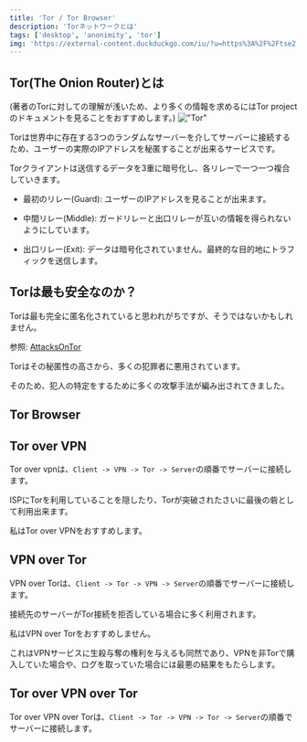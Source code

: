 ```yaml
---
title: 'Tor / Tor Browser'
description: 'Torネットワークとは'
tags: ['desktop', 'anonimity', 'tor']
img: 'https://external-content.duckduckgo.com/iu/?u=https%3A%2F%2Ftse2.mm.bing.net%2Fth%3Fid%3DOIP.lJs905PgPamJhGJ9rv5RNQHaDt%26pid%3DApi&f=1&ipt=b93237821a424b6d33c16a35b19fa1b6bfd5e9372caf854a6a16e6325e9d01af&ipo=images'
---
```


## Tor(The Onion Router)とは

(著者のTorに対しての理解が浅いため、より多くの情報を求めるにはTor projectのドキュメントを見ることをおすすめします。)
!["Tor"](https://external-content.duckduckgo.com/iu/?u=https%3A%2F%2Ftse1.mm.bing.net%2Fth%3Fid%3DOIP.gMxVBLNtsOm1r_jA-3yMuAHaFW%26pid%3DApi&f=1&ipt=85fdfb83c07f3936536bb8282e7ef2f2d517b35bba7aa033b51268454d32fb7e&ipo=images)

Torは世界中に存在する3つのランダムなサーバーを介してサーバーに接続するため、ユーザーの実際のIPアドレスを秘匿することが出来るサービスです。

Torクライアントは送信するデータを3重に暗号化し、各リレーで一つ一つ複合していきます。

- 最初のリレー(Guard): ユーザーのIPアドレスを見ることが出来ます。

- 中間リレー(Middle): ガードリレーと出口リレーが互いの情報を得られないようにしています。

- 出口リレー(Exit): データは暗号化されていません。最終的な目的地にトラフィックを送信します。

## Torは最も安全なのか？

Torは最も完全に匿名化されていると思われがちですが、そうではないかもしれません。

参照: [AttacksOnTor](https://github.com/Attacks-on-Tor/Attacks-on-Tor?tab=readme-ov-file#correlation-attacks)

Torはその秘匿性の高さから、多くの犯罪者に悪用されています。

そのため、犯人の特定をするために多くの攻撃手法が編み出されてきました。

## Tor Browser

## Tor over VPN

Tor over vpnは、`Client -> VPN -> Tor -> Server`の順番でサーバーに接続します。

ISPにTorを利用していることを隠したり、Torが突破されたさいに最後の砦として利用出来ます。

私はTor over VPNをおすすめします。

## VPN over Tor

VPN over Torは、`Client -> Tor -> VPN -> Server`の順番でサーバーに接続します。

接続先のサーバーがTor接続を拒否している場合に多く利用されます。

私はVPN over Torをおすすめしません。

これはVPNサービスに生殺与奪の権利を与えるも同然であり、VPNを非Torで購入していた場合や、ログを取っていた場合には最悪の結果をもたらします。

## Tor over VPN over Tor

Tor over VPN over Torは、`Client -> Tor -> VPN -> Tor -> Server`の順番でサーバーに接続します。
